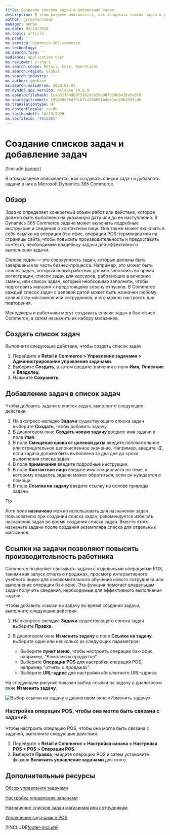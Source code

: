 ```yaml
---
title: Создание списков задач и добавление задач
description: В этом разделе описывается, как создавать списки задач и добавлять задачи в них в Microsoft Dynamics 365 Commerce.
author: gvrmohanreddy
manager: annbe
ms.date: 02/10/2020
ms.topic: article
ms.prod: ''
ms.service: dynamics-365-commerce
ms.technology: ''
ms.search.form: ''
audience: Application User
ms.reviewer: v-chgri
ms.search.scope: Retail, Core, Operations
ms.search.region: Global
ms.search.industry: ''
ms.author: gmohanv
ms.search.validFrom: 2020-02-03
ms.dyn365.ops.version: Release 10.0.9
ms.openlocfilehash: 1cab31784db9f3242dce20e98762088436a5a8f8
ms.sourcegitcommit: 199848e78df5cb7c439b001bdbe1ece963593cdb
ms.translationtype: HT
ms.contentlocale: ru-RU
ms.lasthandoff: 10/13/2020
ms.locfileid: "4415301"
---
```

# <a name="create-task-lists-and-add-tasks"></a>Создание списков задач и добавление задач

[!include [banner](includes/banner.md)]

В этом разделе описывается, как создавать списки задач и добавлять задачи в них в Microsoft Dynamics 365 Commerce.

## <a name="overview"></a>Обзор

*Задача* определяет конкретный объем работ или действие, которое должно быть выполнено на указанную дату или до ее наступления. В Dynamics 365 Commerce задача может включать подробные инструкции и сведения о контактном лице. Она также может включать в себя ссылки на операции бэк-офис, операции POS-терминала или на страницы сайта, чтобы повысить производительность и предоставить контекст, необходимый владельцу задачи для эффективного выполнения задачи.

*Список задач* — это совокупность задач, которые должны быть завершены как часть бизнес-процесса. Например, это может быть список задач, который новый работник должен заполнить во время регистрации, список задач для кассиров, работающих в вечерние смены, или список задач, который необходимо заполнить, чтобы подготовить магазин к предстоящему сезону отпусков. В Commerce каждый список задач с целевой датой может быть назначен любому количеству магазинов или сотрудников, и его можно настроить для повторения.

Менеджеры и работники могут создавать списки задач в бэк-офисе Commerce, а затем назначить их набору магазинов.

## <a name="create-a-task-list"></a>Создать список задач

Выполните следующие действия, чтобы создать список задач.

1. Перейдите в **Retail и Commerce \> Управление задачами \> Администрирование управления задачами**.
1. Выберите **Создать**, а затем введите значения в поля **Имя**, **Описание** и **Владелец**.
1. Нажмите **Сохранить**.

## <a name="add-tasks-to-a-task-list"></a>Добавление задач в список задач

Чтобы добавить задачи в список задач, выполните следующие действия.
 
1. На экспресс-вкладке **Задачи** существующего списка задач выберите **Создать**, чтобы добавить задачу.
1. В диалоговом окне **Создать новую задачу** введите имя задачи в поле **Имя**.
1. В поле **Смещение срока от целевой даты** введите положительное или отрицательное целочисленное значение. Например, введите **-2**, если задача должна быть выполнена за два дня до срока выполнения списка задач.
1. В поле **примечания** введите подробные инструкции.
1. В поле **Контактное лицо** введите имя специалиста по теме, к которому владелец задачи может обратиться, если он нуждается в помощи.
1. В поле **Ссылка на задачу** введите ссылку на основе природы задачи.

> [!TIP]
> Хотя поле **назначено** можно использовать для назначения задач пользователю при создании списка задач, рекомендуется избегать назначения задач во время создания списка задач. Вместо этого назначьте задачи после создания экземпляра списка для отдельных магазинов.

## <a name="use-task-links-to-help-improve-worker-productivity"></a>Ссылки на задачи позволяют повысить производительность работника

Commerce позволяет связывать задачи с отдельными операциями POS, такими как запуск отчета о продажах, просмотр интерактивного учебного видео для ознакомительного обучения нового сотрудника или выполнение операции бэк-офис. Эта функция помогает владельцам задач получить сведения, необходимые для эффективного выполнения задачи.

Чтобы добавить ссылки на задачу во время создания задачи, выполните следующие действия.

1. На экспресс-вкладке **Задачи** существующего списка задач выберите **Правка**.
1. В диалоговом окне **Изменить задачу** в поле **Ссылка на задачу** выберите один или несколько из следующих параметров:

    - Выберите **пункт меню**, чтобы настроить операции бэк-офис, например, "Комплекты продуктов".
    - Выберите **Операции POS** для настройки операций POS, например "отчеты о продажах".
    - Выберите **URL-адрес** для настройки абсолютного URL-адреса.

На следующем рисунке показан выбор ссылки на задачу в диалоговом окне **Изменить задачу**.

![Выбор ссылки на задачу в диалоговом окне «Изменить задачу»](media/HQ-POS-Tasks-Linking.png)

### <a name="configure-a-pos-operation-so-that-it-can-be-linked-to-a-task"></a>Настройка операции POS, чтобы она могла быть связана с задачей

Чтобы настроить операцию POS, чтобы она могла быть связана с задачей, выполните следующие действия.

1. Перейдите к **Retail и Commerce \> Настройка канала \> Настройка POS \> POS \> Операции POS**.
1. Выберите **Правка**, найдите операцию POS и затем установите флажок **Включить управление задачами** для этого.

## <a name="additional-resources"></a>Дополнительные ресурсы

[Обзор управления задачами](task-mgmt-overview.md)

[Настройка управления задачами](task-mgmt-configure.md)

[Назначение списков задач магазинам или сотрудникам](task-mgmt-assign-lists.md)

[Управление задачами в POS](task-mgmt-POS.md)


[!INCLUDE[footer-include](../includes/footer-banner.md)]